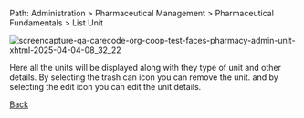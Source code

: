 Path: Administration > Pharmaceutical Management > Pharmaceutical Fundamentals > List Unit

![screencapture-qa-carecode-org-coop-test-faces-pharmacy-admin-unit-xhtml-2025-04-04-08_32_22](https://github.com/user-attachments/assets/6c85cf39-f4a4-433d-8256-ee683c490599)

Here all the units will be displayed along with they type of unit and other details. By selecting the trash can icon you can remove the unit. and by selecting the edit icon you can edit the unit details.

[Back](https://github.com/hmislk/hmis/wiki/Pharmaceutical-Management)